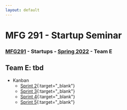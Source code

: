 ```yaml
---
layout: default
---
```


# MFG 291 - Startup Seminar

### [MFG291](../) - Startups - [Spring 2022](../) - Team E

## Team E: tbd

- Kanban
    - [Sprint 2](){:target="_blank"}
    - [Sprint 3](){:target="_blank"}
    - [Sprint 4](){:target="_blank"}
    - [Sprint 5](){:target="_blank"}